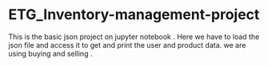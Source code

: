# ETG_Inventory-management-project
This is the basic json project on jupyter notebook .
Here we have to load the json file and access it to get and print the user and product data.
we are using buying and selling .
